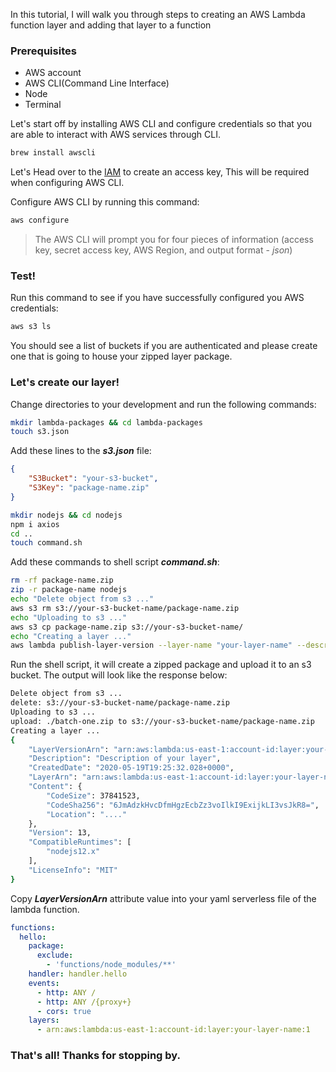 <p>In this tutorial, I will walk you through steps to creating an AWS Lambda function layer and adding that layer to a function</p>


### Prerequisites
* AWS account
* AWS CLI(Command Line Interface)
* Node
* Terminal


<p>Let's start off by installing AWS CLI and configure credentials so that you are able to interact with AWS services through CLI.</p>


```bash
brew install awscli
```


<p>Let's Head over to the <a href="https://console.aws.amazon.com/iam/home?#/users/admin?section=security_credentials" target="_blank">IAM</a> to create an access key, This will be required when configuring AWS CLI.</p>


<p>Configure AWS CLI by running this command:</p>


```bash
aws configure
```


> The AWS CLI will prompt you for four pieces of information (access key, secret access key, AWS Region, and output format - _json_)


### Test!


Run this command to see if you have successfully configured you AWS credentials:


```bash
aws s3 ls
```


You should see a list of buckets if you are authenticated and please create one that is going to house your zipped layer package.


### Let's create our layer!


<p>Change directories to your development and run the following commands:</p>


```bash
mkdir lambda-packages && cd lambda-packages
touch s3.json
```

Add these lines to the _**s3.json**_ file:


```json
{
    "S3Bucket": "your-s3-bucket",
    "S3Key": "package-name.zip"
}
```


```bash
mkdir nodejs && cd nodejs
npm i axios
cd ..
touch command.sh
```


Add these commands to shell script _**command.sh**_:


```bash wrap
rm -rf package-name.zip
zip -r package-name nodejs
echo "Delete object from s3 ..."
aws s3 rm s3://your-s3-bucket-name/package-name.zip
echo "Uploading to s3 ..."
aws s3 cp package-name.zip s3://your-s3-bucket-name/
echo "Creating a layer ..."
aws lambda publish-layer-version --layer-name "your-layer-name" --description "Description of your layer" --content "file://s3.json" --license-info "MIT" --compatible-runtimes "nodejs12.x"
```

Run the shell script, it will create a zipped package and upload it to an s3 bucket. The output will look like the response below:


```bash
Delete object from s3 ...
delete: s3://your-s3-bucket-name/package-name.zip
Uploading to s3 ...
upload: ./batch-one.zip to s3://your-s3-bucket-name/package-name.zip
Creating a layer ...
{
    "LayerVersionArn": "arn:aws:lambda:us-east-1:account-id:layer:your-layer-name:1",
    "Description": "Description of your layer", 
    "CreatedDate": "2020-05-19T19:25:32.028+0000", 
    "LayerArn": "arn:aws:lambda:us-east-1:account-id:layer:your-layer-name", 
    "Content": {
        "CodeSize": 37841523, 
        "CodeSha256": "6JmAdzkHvcDfmHgzEcbZz3voIlkI9ExijkLI3vsJkR8=", 
        "Location": "...."
    }, 
    "Version": 13, 
    "CompatibleRuntimes": [
        "nodejs12.x"
    ], 
    "LicenseInfo": "MIT"
}
```

Copy _**LayerVersionArn**_ attribute value into your yaml serverless file of the lambda function.


```yaml
functions:
  hello:
    package:
      exclude:
        - 'functions/node_modules/**'
    handler: handler.hello
    events:
      - http: ANY /
      - http: ANY /{proxy+}
      - cors: true
    layers:
      - arn:aws:lambda:us-east-1:account-id:layer:your-layer-name:1
```


### That's all! Thanks for stopping by.
